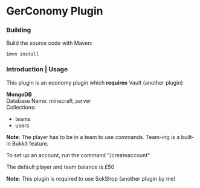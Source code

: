 # GerConomy Plugin

### Building
Build the source code with Maven:

<code>$mvn install</code>

### Introduction | Usage
This plugin is an economy plugin which **requires** Vault \(another plugin\)

**MongoDB**  
Database Name: minecraft_server  
Collections:
- teams
- users  

**Note**: The player has to be in a team to use commands. Team-ing is a built-in Bukkit feature.

To set up an account, run the command "/createaccount"

The default player and team balance is £50

**Note**: This plugin is required to use SokShop \(another plugin by me\)
